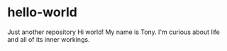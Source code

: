 # hello-world
Just another repository
Hi world!
My name is Tony. I'm curious about life and all of its inner workings.
